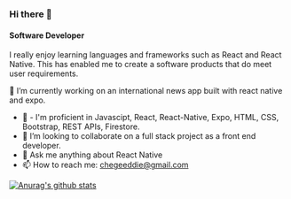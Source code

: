 ### Hi there 👋
#### Software Developer
I really enjoy learning languages and frameworks such as React and React Native. This has enabled me to create a software products that do meet user requirements.
 
 🔭 I’m currently working on an international news app built with react native and expo.
- 🌱 -   I'm proficient in Javascipt, React, React-Native, Expo,  HTML, CSS, Bootstrap, REST APIs, Firestore. 
- 👯 I’m looking to collaborate on a full stack project as a front end developer.
- 💬 Ask me anything about React Native
- 📫 How to reach me: chegeeddie@gmail.com

[![Anurag's github stats](https://github-readme-stats.vercel.app/api?username=murimichege)](https://github.com/murimichege/github-readme-stats)
